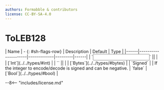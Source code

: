 ```yaml
---
authors: Formabble & contributors
license: CC-BY-SA-4.0
---
```



# ToLEB128

<div class="sh-parameters" markdown="1">
| Name | - {: #sh-flags-row} | Description | Default | Type |
|------|---------------------|-------------|---------|------|
| `<input>` || | | [`Int`](../../types/#int) |
| `<output>` || | | [`Bytes`](../../types/#bytes) |
| `Signed` |  | If the integer to encode/decode is signed and can be negative. | `false` | [`Bool`](../../types/#bool) |

</div>



--8<-- "includes/license.md"


